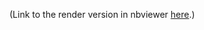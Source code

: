 (Link to the render version in nbviewer [here](https://nbviewer.jupyter.org/github/victor-onofre/qosf_Mentorship_Task_2_Victor_Onofre/blob/main/Task_2_Victor_Onofre.ipynb).)
